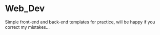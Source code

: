 # Web_Dev
Simple front-end and back-end templates for practice, will be happy if you correct my mistakes...
